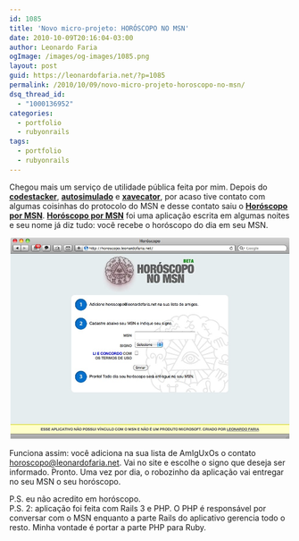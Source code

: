 ```yaml
---
id: 1085
title: 'Novo micro-projeto: HORÓSCOPO NO MSN'
date: 2010-10-09T20:16:04-03:00
author: Leonardo Faria
ogImage: /images/og-images/1085.png
layout: post
guid: https://leonardofaria.net/?p=1085
permalink: /2010/10/09/novo-micro-projeto-horoscopo-no-msn/
dsq_thread_id:
  - "1000136952"
categories:
  - portfolio
  - rubyonrails
tags:
  - portfolio
  - rubyonrails
---
```

Chegou mais um serviço de utilidade pública feita por mim. Depois do [**codestacker**](http://codestacker.com), [**autosimulado**](http://autosimulado.com.br) e [**xavecator**](http://xavecator.leonardofaria.net), por acaso tive contato com algumas coisinhas do protocolo do MSN e desse contato saiu o [**Horóscopo por MSN**](http://horoscopo.leonardofaria.net). [**Horóscopo por MSN**](http://horoscopo.leonardofaria.net) foi uma aplicação escrita em algumas noites e seu nome já diz tudo: você recebe o horóscopo do dia em seu MSN.

<center>
  <a href="http://horoscopo.leonardofaria.net/"><img src="/wp-content/uploads/2010/10/horoscopo.jpg" alt="Horóscopo no MSN" title="Horóscopo no MSN" width="500" /></a>
</center>

Funciona assim: você adiciona na sua lista de AmIgUxOs o contato horoscopo@leonardofaria.net. Vai no site e escolhe o signo que deseja ser informado. Pronto. Uma vez por dia, o robozinho da aplicação vai entregar no seu MSN o seu horóscopo.

P.S. eu não acredito em horóscopo.  
P.S. 2: aplicação foi feita com Rails 3 e PHP. O PHP é responsável por conversar com o MSN enquanto a parte Rails do aplicativo gerencia todo o resto. Minha vontade é portar a parte PHP para Ruby.
